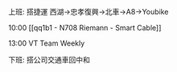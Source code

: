 
上班: 搭捷運 西湖→忠孝復興→北車→A8→Youbike

10:00 [[qq1b1 - N708 Riemann - Smart Cable]]

13:00 VT Team Weekly

下班: 搭公司交通車回中和